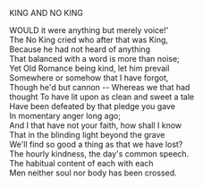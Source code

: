 KING AND NO KING  
  
WOULD it were anything but merely voice!'  
The No King cried who after that was King,  
Because he had not heard of anything  
That balanced with a word is more than noise;  
Yet Old Romance being kind, let him prevail  
Somewhere or somehow that I have forgot,  
Though he'd but cannon -- Whereas we that had  
thought To have lit upon as clean and sweet a tale  
Have been defeated by that pledge you gave  
In momentary anger long ago;  
And I that have not your faith, how shall I know  
That in the blinding light beyond the grave  
We'll find so good a thing as that we have lost?  
The hourly kindness, the day's common speech.  
The habitual content of each with each  
Men neither soul nor body has been crossed.  

